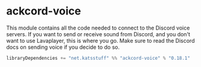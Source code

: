 # ackcord-voice

This module contains all the code needed to connect to the Discord voice servers. If you want to send or receive sound from Discord, and you don't want to use Lavaplayer, this is where you go. Make sure to read the Discord docs on sending voice if you decide to do so.

```scala
libraryDependencies += "net.katsstuff" %% "ackcord-voice" % "0.18.1"
```